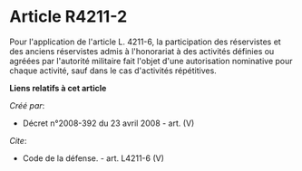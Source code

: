# Article R4211-2

Pour l'application de l'article L. 4211-6, la participation des réservistes et des anciens réservistes admis à l'honorariat à
des activités définies ou agréées par l'autorité militaire fait l'objet d'une autorisation nominative pour chaque activité,
sauf dans le cas d'activités répétitives.

**Liens relatifs à cet article**

_Créé par_:

  - Décret n°2008-392 du 23 avril 2008 - art. (V)

_Cite_:

  - Code de la défense. - art. L4211-6 (V)
